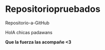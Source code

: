 # Repositoriopruebados
Repositorio-a-GitHub

HolA chicas padawans 


**Que la fuerza las acompañe <3**
